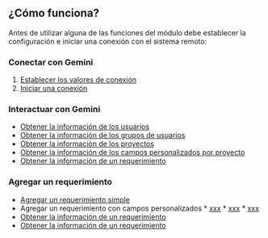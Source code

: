 ## ¿Cómo funciona?

Antes de utilizar alguna de las funciones del módulo debe establecer la configuración e iniciar una conexión con el sistema remoto:

### Conectar con Gemini

1) [Establecer los valores de conexión](New-Credential.md)
2) [Iniciar una conexión](Initialize-Session.md)

### Interactuar con Gemini

* [Obtener la información de los usuarios](Get-User.md)
* [Obtener la información de los grupos de usuarios](Get-Group.md)
* [Obtener la información de los proyectos](Get-Project.md)
* [Obtener la información de los campos personalizados por proyecto](Get-Project.md)
* [Obtener la información de un requerimiento](Get-Issue.md)

### Agregar un requerimiento
* [Agregar un requerimiento simple](New-Issue.md)
* Agregar un requerimiento con campos personalizados
      * [xxx](Get-AvailabilityField.md)
      * [xxx](New-CustomFieldData.md)
      * [xxx](Get-CustomField.md)
* [Obtener la información de un requerimiento](Get-Issue.md)
* [Obtener la información de un requerimiento](Get-Issue.md)


